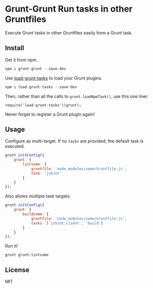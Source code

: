 # Grunt-Grunt Run tasks in other Gruntfiles

Execute Grunt tasks in other Gruntfiles easily from a Grunt task.

## Install

Get it from npm.

```js
npm i grunt-grunt --save-dev
```

Use [load-grunt-tasks](https://github.com/sindresorhus/load-grunt-tasks) to load your Grunt plugins.

```js
npm i load-grunt-tasks --save-dev
```

Then, rather than all the calls to `grunt.loadNpmTask()`, use this one liner.

```
require('load-grunt-tasks')(grunt);
```

Never forget to register a Grunt plugin again!

## Usage

Configure as multi-target. If no `tasks` are provided, the default task is executed.

```js
grunt.initConfig({
    grunt: {
        lintsome: {
            gruntfile: 'node_modules/some/Gruntfile.js',
            task: 'jshint'
        }
    }
});
```

Also allows multiple task targets.

```js
grunt.initConfig({
    grunt: {
        buildsome: {
            gruntfile: 'node_modules/some/Gruntfile.js',
            tasks: ['jshint:client', 'build']
        }
    }
});
```

Run it!

```shell
grunt grunt:lintsome
```

## License

MIT
